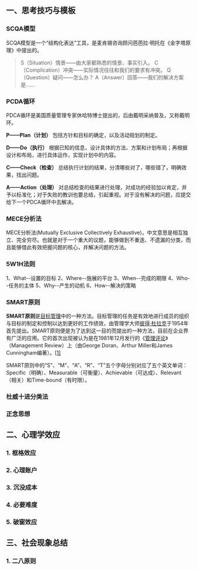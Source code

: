 


## 一、思考技巧与模板



### SCQA模型

SCQA模型是一个“结构化表达”工具，是麦肯锡咨询顾问芭芭拉·明托在《金字塔原理》中提出的。

> S（Situation）情景——由大家都熟悉的情景、事实引入。
> C（Complication）冲突——实际情况往往和我们的要求有冲突。
> Q（Question）疑问——怎么办？
> A（Answer）回答——我们的解决方案是……



### PCDA循环

PDCA循环是美国质量管理专家休哈特博士提出的，后由戴明采纳普及，又称戴明环。

**P——Plan（计划）**
 包括方针和目标的确定，以及活动规划的制定。

**D——Do（执行）**
 根据已知的信息，设计具体的方法、方案和计划布局；再根据设计和布局，进行具体运作，实现计划中的内容。

**C——Check（检查）**
 总结执行计划的结果，分清哪些对了，哪些错了，明确效果，找出问题。

**A——Action（处理）**
 对总结检查的结果进行处理，对成功的经验加以肯定，并予以标准化；对于失败的教训也要总结，引起重视。对于没有解决的问题，应提交给下一个PDCA循环中去解决。



### MECE分析法

MECE分析法(Mutually Exclusive Collectively Exhaustive)，中文意思是相互独立、完全穷尽。也就是对于一个重大的议题，能够做到不重迭、不遗漏的分类，而且能够借此有效把握问题的核心，并解决问题的方法。


### 5W1H法则
1、What--设置的目标
2、Where--施展的平台
3、When--完成的期限
4、Who--任务的主体
5、Why--产生的动机
6、How--解决的策略



### SMART原则
**SMART原则**是[目标管理](https://zh.wikipedia.org/wiki/目标管理)中的一种方法。目标管理的任务是有效地进行成员的组织与目标的制定和控制以达到更好的工作绩效，由管理学大师[彼得·杜拉克](https://zh.wikipedia.org/wiki/彼得·杜拉克)于1954年首先提出。SMART原则便是为了达到这一目的而提出的一种方法，目前在企业界有广泛的应用。它的首次出现被认为是在1981年12月发行的《[管理评论](https://zh.wikipedia.org/w/index.php?title=管理评论&action=edit&redlink=1)》（Management Review）上（由George Doran、Arthur Miller和James Cunningham编著）。[[1\]](https://zh.wikipedia.org/wiki/SMART原则#cite_note-1)

SMART原则中的“S”、“M”、“A”、“R”、“T”五个字母分别对应了五个英文单词：Specific（明确）、Measurable（可衡量）、Achievable（可达成）、Relevant（相关）和Time-bound（有时限）。

### 杜威十进分类法
### 正念思想

## 二、心理学效应



### 1. 框格效应

### 2. 心理账户

### 3. 沉没成本

### 4. 必要难度

### 5. 破窗效应



## 三、社会现象总结



### 1. 二八原则


